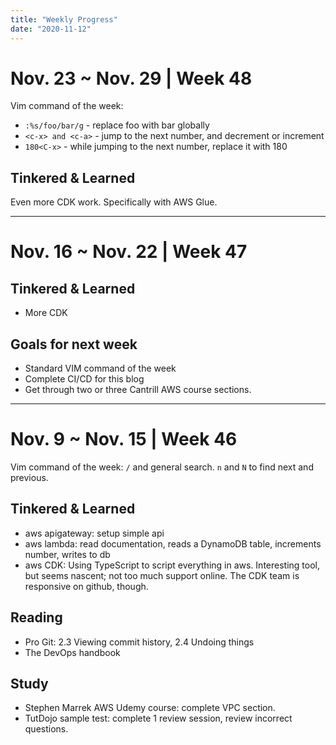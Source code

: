 ```yaml
---
title: "Weekly Progress"
date: "2020-11-12"
---
```


# Nov. 23 ~ Nov. 29 | Week 48

Vim command of the week:

- `:%s/foo/bar/g` - replace foo with bar globally
- `<c-x> and <c-a>` - jump to the next number, and decrement or increment
- `180<C-x>` - while jumping to the next number, replace it with 180

## Tinkered & Learned

Even more CDK work. Specifically with AWS Glue.

---

# Nov. 16 ~ Nov. 22 | Week 47

## Tinkered & Learned

- More CDK

## Goals for next week

- Standard VIM command of the week
- Complete CI/CD for this blog
- Get through two or three Cantrill AWS course sections.

---

# Nov. 9 ~ Nov. 15 | Week 46

Vim command of the week: `/` and general search. `n` and `N` to find next and previous.

## Tinkered & Learned

- aws apigateway: setup simple api
- aws lambda: read documentation, reads a DynamoDB table, increments number, writes to db
- aws CDK: Using TypeScript to script everything in aws. Interesting tool, but seems nascent; not too much support online. The CDK team is responsive on github, though.

## Reading

- Pro Git: 2.3 Viewing commit history, 2.4 Undoing things
- The DevOps handbook

## Study

- Stephen Marrek AWS Udemy course: complete VPC section.
- TutDojo sample test: complete 1 review session, review incorrect questions.
